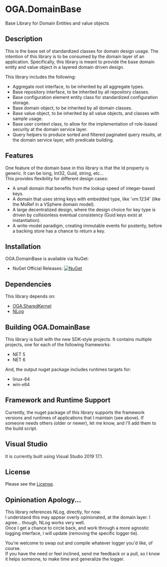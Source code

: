 # OGA.DomainBase
Base Library for Domain Entities and value objects

## Description
This is the base set of standardized classes for domain design usage.
The intention of this library is to be consumed by the domain layer of an application.
Specifically, this library is meant to provide the base domain entity and value object in a layered domain driven design.

This library includes the following:
* Aggregate root interface, to be inherited by all aggregate types.
* Base repository interface, to be inherited by all repository classes.
* Base configuration element entity class for standardized configuration storage.
* Base domain object, to be inherited by all domain classes.
* Base value object, to be inherited by all value objects, and classes with sample usage.
* Base user context class, to allow for the implementation of role-based security at the domain service layer.
* Query helpers to produce sorted and filtered paginated query results, at the domain service layer, with predicate building.

## Features
One feature of the domain base in this library is that the Id property is generic. It can be long, Int32, Guid, string, etc...\
This provides flexibility for different design cases:
* A small domain that benefits from the lookup speed of integer-based keys.
* A domain that uses string keys with embedded type, like 'vm:1234' (like the MoRef in a VSphere domain model).
* A large decentralized design, where the design choice for key type is driven by collisionless eventual consistency (Guid keys exist at instantiation).
* A write-model paradigm, creating immutable events for posterity, before a backing store has a chance to return a key.

## Installation
OGA.DomainBase is available via NuGet:
* NuGet Official Releases: [![NuGet](https://img.shields.io/nuget/vpre/OGA.DomainBase.svg?label=NuGet)](https://www.nuget.org/packages/OGA.DomainBase)

## Dependencies
This library depends on:
* [OGA.SharedKernel](https://github.com/LeeWhite187/OGA.SharedKernel)
* [NLog](https://github.com/NLog/NLog/)

## Building OGA.DomainBase
This library is built with the new SDK-style projects.
It contains multiple projects, one for each of the following frameworks:
* NET 5
* NET 6

And, the output nuget package includes runtimes targets for:
* linux-64
* win-x64

## Framework and Runtime Support
Currently, the nuget package of this library supports the framework versions and runtimes of applications that I maintain (see above).
If someone needs others (older or newer), let me know, and I'll add them to the build script.

## Visual Studio
It is currently built using Visual Studio 2019 17.1.

## License
Please see the [License](LICENSE).

## Opinionation Apology...
This library references NLog, directly, for now.\
I understand this may appear overly opinionated, at the domain layer. I agree... though, NLog works very well.\
Once I get a chance to circle back, and work through a more agnostic logging interface, I will update (removing the specific logger tie).

You're welcome to swap out and compile whatever logger you'd like, of course.\
If you have the need or feel inclined, send me feedback or a pull, so I know it helps someone, to make time and generalize the logger.
